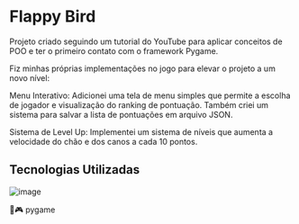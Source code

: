 # Flappy Bird

Projeto criado seguindo um tutorial do YouTube 
para aplicar conceitos de POO e ter o primeiro 
contato com o framework Pygame.

Fiz minhas próprias implementações no jogo para elevar o projeto a um novo nível:

Menu Interativo: Adicionei uma tela de menu simples que 
permite a escolha de jogador e visualização do ranking 
de pontuação. Também criei um sistema para salvar a 
lista de pontuações em arquivo JSON.

Sistema de Level Up: Implementei um sistema de níveis 
que aumenta a velocidade do chão e dos canos a cada 10 pontos.

## Tecnologias Utilizadas

![image](https://github.com/user-attachments/assets/19ed93d9-4df7-4c5b-a5f2-3168f99f5b60)

🐍🎮 pygame


